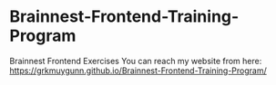 # Brainnest-Frontend-Training-Program
Brainnest Frontend Exercises
You can reach my website from here: https://grkmuygunn.github.io/Brainnest-Frontend-Training-Program/
